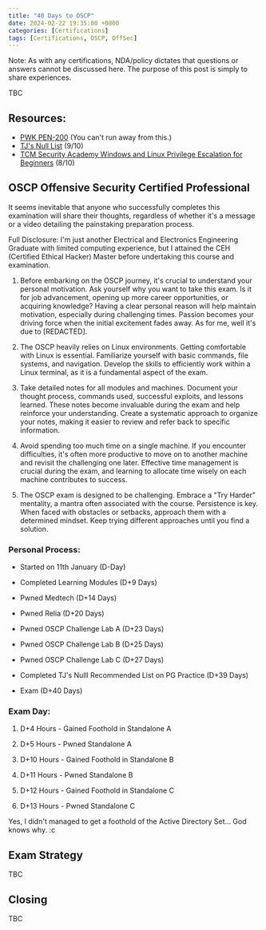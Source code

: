```yaml
---
title: "40 Days to OSCP"
date: 2024-02-22 19:35:00 +0800
categories: [Certifications]
tags: [Certifications, OSCP, OffSec]
---
```


Note: As with any certifications, NDA/policy dictates that questions or answers cannot be discussed here. The purpose of this post is simply to share experiences.

TBC

## Resources:

- [PWK PEN-200](https://www.offsec.com/) (You can't run away from this.)
- [TJ's Null List](https://docs.google.com/spreadsheets/u/1/d/1dwSMIAPIam0PuRBkCiDI88pU3yzrqqHkDtBngUHNCw8/htmlview) (9/10)
- [TCM Security Academy Windows and Linux Privilege Escalation for Beginners](https://academy.tcm-sec.com/p/windows-privilege-escalation-for-beginners) (8/10)

## OSCP Offensive Security Certified Professional

It seems inevitable that anyone who successfully completes this examination will share their thoughts, regardless of whether it's a message or a video detailing the painstaking preparation process.

Full Disclosure: I'm just another Electrical and Electronics Engineering Graduate with limited computing experience, but I attained the CEH (Certified Ethical Hacker) Master before undertaking this course and examination.

1. Before embarking on the OSCP journey, it's crucial to understand your personal motivation. Ask yourself why you want to take this exam. Is it for job advancement, opening up more career opportunities, or acquiring knowledge? Having a clear personal reason will help maintain motivation, especially during challenging times. Passion becomes your driving force when the initial excitement fades away. As for me, well it's due to [REDACTED].

2. The OSCP heavily relies on Linux environments. Getting comfortable with Linux is essential. Familiarize yourself with basic commands, file systems, and navigation. Develop the skills to efficiently work within a Linux terminal, as it is a fundamental aspect of the exam.

3. Take detailed notes for all modules and machines. Document your thought process, commands used, successful exploits, and lessons learned. These notes become invaluable during the exam and help reinforce your understanding. Create a systematic approach to organize your notes, making it easier to review and refer back to specific information.

4. Avoid spending too much time on a single machine. If you encounter difficulties, it's often more productive to move on to another machine and revisit the challenging one later. Effective time management is crucial during the exam, and learning to allocate time wisely on each machine contributes to success.

5. The OSCP exam is designed to be challenging. Embrace a "Try Harder" mentality, a mantra often associated with the course. Persistence is key. When faced with obstacles or setbacks, approach them with a determined mindset. Keep trying different approaches until you find a solution.

### Personal Process:

- Started on 11th January (D-Day)

- Completed Learning Modules (D+9 Days)

- Pwned Medtech (D+14 Days)

- Pwned Relia (D+20 Days)

- Pwned OSCP Challenge Lab A (D+23 Days)

- Pwned OSCP Challenge Lab B (D+25 Days)

- Pwned OSCP Challenge Lab C (D+27 Days)

- Completed TJ's Nulll Recommended List on PG Practice (D+39 Days)

- Exam (D+40 Days)

### Exam Day:

1. D+4 Hours - Gained Foothold in Standalone A

2. D+5 Hours - Pwned Standalone A

3. D+10 Hours - Gained Foothold in Standalone B

4. D+11 Hours - Pwned Standalone B

5. D+12 Hours - Gained Foothold in Standalone C

6. D+13 Hours - Pwned Standalone C


Yes, I didn't managed to get a foothold of the Active Directory Set... God knows why. :c

## Exam Strategy

TBC

## Closing

TBC
